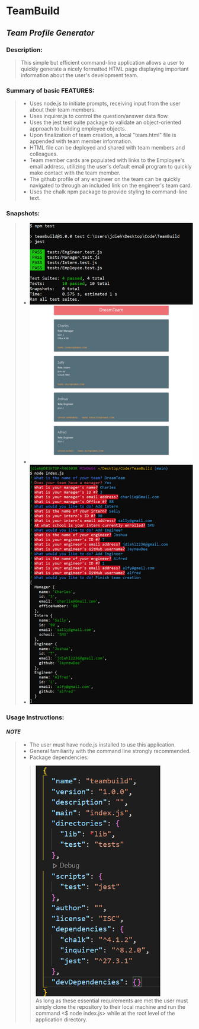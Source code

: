 # **TeamBuild**  
## *Team Profile Generator*  
  

### Description:
> This simple but efficient command-line application allows a user to quickly generate a nicely formatted HTML page displaying important information about the user's development team.  

### Summary of basic FEATURES:
  > - Uses node.js to initiate prompts, receiving input from the user about their team members.  
  > - Uses inquirer.js to control the question/answer data flow.  
  > - Uses the jest test suite package to validate an object-oriented approach to building employee objects.  
  > - Upon finalization of team creation, a local "team.html" file is appended with team member information.
  > - HTML file can be deployed and shared with team members and colleagues.
  > - Team member cards are populated with links to the Employee's email address, utilizing the user's default email program to quickly make contact with the team member.
  > - The github profile of any engineer on the team can be quickly navigated to through an included link on the engineer's team card.
  > - Uses the chalk npm package to provide styling to command-line text.  
  
### Snapshots:  
  > - ![Jest tests](/README-assets/tests.png)  
  > - ![Generated HTML](/README-assets/html.png)  
  > - ![Command-line prompts](/README-assets/prompts.png)
  
  

### Usage Instructions:  
  #### *NOTE*  
  > - The user must have node.js installed to use this application.
  > - General familiarity with the command line strongly recommended.
  > - Package dependencies:  
  >> ![NPM package.json](/README-assets/dependencies.png)  
  >> As long as these essential requirements are met the user must simply clone the repository to their local machine and run the command <$ node index.js> while at the root level of the application directory.